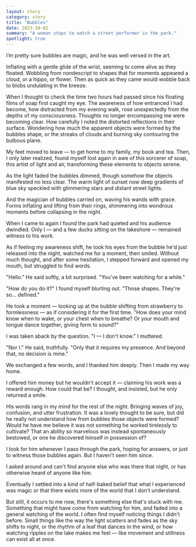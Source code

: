 ```yaml
---
layout: story
category: story
title: "Bubbles"
date: 2023-10-02
summary: "A woman stops to watch a street performer in the park."
spotlight: true
---
```


I’m pretty sure bubbles are magic, and he was well versed in the art.

Inflating with a gentle glide of the wrist, seeming to come alive as they floated. Wobbling from nondescript to shapes that for moments appeared a cloud, or a hippo, or flower. Then as quick as they came would wobble back to blobs undulating in the breeze.

When I thought to check the time two hours had passed since his floating films of soap first caught my eye. The awareness of how entranced I had become, how distracted from my evening walk, rose unexpectedly from the depths of my consciousness. Thoughts no longer encompassing me were becoming clear. How carefully I noted the distorted reflections in their surface. Wondering how much the apparent objects were formed by the bubbles shape, or the streaks of clouds and burning sky contouring the bulbous plane.

My feet moved to leave — to get home to my family, my book and tea. Then, I only later realized, found myself lost again in awe of this sorcerer of soap, this artist of light and air, transforming these elements to objects serene.

As the light faded the bubbles dimmed, though somehow the objects manifested no less clear. The warm light of sunset now deep gradients of blue sky speckled with glimmering stars and distant street lights.

And the magician of bubbles carried on, waving his wands with grace. Forms inflating and lifting from their rings, shimmering into wondrous moments before collapsing in the night.

When I came to again I found the park had quieted and his audience dwindled. Only I — and a few ducks sitting on the lakeshore — remained witness to his work.

As if feeling my awareness shift, he took his eyes from the bubble he'd just released into the night, watched me for a moment, then smiled. Without much thought, and after some hesitation, I stepped forward and opened my mouth, but struggled to find words.

"Hello." He said softly, a bit surprised. "You've been watching for a while."

"How do you do it?" I found myself blurting out. "Those shapes. They're so... defined."

He took a moment — looking up at the bubble shifting from strawberry to formlessness — as if considering it for the first time. "How does your mind know when to wake, or your chest when to breathe? Or your mouth and tongue dance together, giving form to sound?"

I was taken aback by the question. "I — I don't know." I muttered.

"Nor I." He said, truthfully. "Only that it requires my presence. And beyond that, no decision is mine."

We exchanged a few words, and I thanked him deeply. Then I made my way home.

I offered him money but he wouldn't accept it — claiming his work was a reward enough. How could that be? I thought, and insisted, but he only returned a smile.

His words rang in my mind for the rest of the night. Bringing waves of joy, confusion, and utter frustration. It was a lovely thought to be sure, but did he really not understand how from bubbles those objects were formed? Would he have me believe it was not something he worked tirelessly to cultivate? That an ability so marvelous was instead spontaneously bestowed, or one he discovered himself in possession of?

I look for him whenever I pass through the park, hoping for answers, or just to witness those bubbles again. But I haven't seen him since.

I asked around and can't find anyone else who was there that night, or has otherwise heard of anyone like him.

Eventually I settled into a kind of half-baked belief that what I experienced was magic or that there exists more of the world that I don't understand.

But still, it occurs to me now, there's something else that's stuck with me. Something that might have come from watching for him, and faded into a general watching of the world. I often find myself noticing things I didn't before. Small things like the way the light scatters and fades as the sky shifts to night, or the rhythm of a leaf that dances in the wind, or how watching ripples on the lake makes me feel — like movement and stillness can exist all at once.
